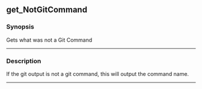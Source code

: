 get_NotGitCommand
-----------------

### Synopsis
Gets what was not a Git Command

---

### Description

If the git output is not a git command, this will output the command name.

---
